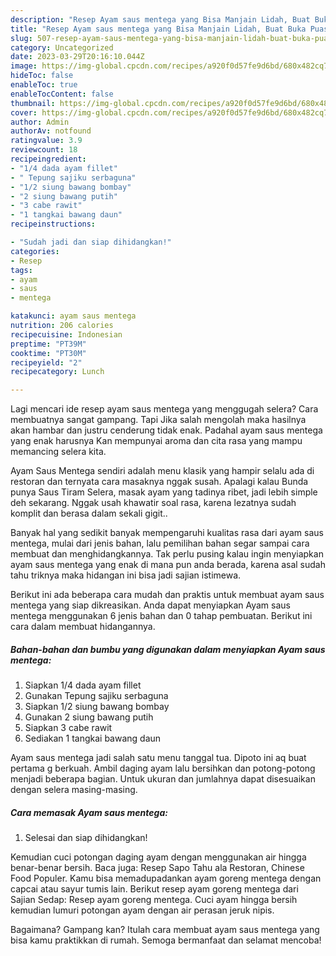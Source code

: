 ```yaml
---
description: "Resep Ayam saus mentega yang Bisa Manjain Lidah, Buat Buka Puasa}"
title: "Resep Ayam saus mentega yang Bisa Manjain Lidah, Buat Buka Puasa}"
slug: 507-resep-ayam-saus-mentega-yang-bisa-manjain-lidah-buat-buka-puasa
category: Uncategorized
date: 2023-03-29T20:16:10.044Z
image: https://img-global.cpcdn.com/recipes/a920f0d57fe9d6bd/680x482cq70/ayam-saus-mentega-foto-resep-utama.jpg
hideToc: false
enableToc: true
enableTocContent: false
thumbnail: https://img-global.cpcdn.com/recipes/a920f0d57fe9d6bd/680x482cq70/ayam-saus-mentega-foto-resep-utama.jpg
cover: https://img-global.cpcdn.com/recipes/a920f0d57fe9d6bd/680x482cq70/ayam-saus-mentega-foto-resep-utama.jpg
author: Admin
authorAv: notfound
ratingvalue: 3.9
reviewcount: 18
recipeingredient:
- "1/4 dada ayam fillet"
- " Tepung sajiku serbaguna"
- "1/2 siung bawang bombay"
- "2 siung bawang putih"
- "3 cabe rawit"
- "1 tangkai bawang daun"
recipeinstructions:

- "Sudah jadi dan siap dihidangkan!"
categories:
- Resep
tags:
- ayam
- saus
- mentega

katakunci: ayam saus mentega 
nutrition: 206 calories
recipecuisine: Indonesian
preptime: "PT39M"
cooktime: "PT30M"
recipeyield: "2"
recipecategory: Lunch

---
```



Lagi mencari ide resep ayam saus mentega yang menggugah selera? Cara membuatnya sangat gampang. Tapi Jika salah mengolah maka hasilnya akan hambar dan justru cenderung tidak enak. Padahal ayam saus mentega yang enak harusnya Kan mempunyai aroma dan cita rasa yang mampu memancing selera kita.


Ayam Saus Mentega sendiri adalah menu klasik yang hampir selalu ada di restoran dan ternyata cara masaknya nggak susah. Apalagi kalau Bunda punya Saus Tiram Selera, masak ayam yang tadinya ribet, jadi lebih simple deh sekarang. Nggak usah khawatir soal rasa, karena lezatnya sudah komplit dan berasa dalam sekali gigit..

Banyak hal yang sedikit banyak mempengaruhi kualitas rasa dari ayam saus mentega, mulai dari jenis bahan, lalu pemilihan bahan segar sampai cara membuat dan menghidangkannya. Tak perlu pusing kalau ingin menyiapkan ayam saus mentega yang enak di mana pun anda berada, karena asal sudah tahu triknya maka hidangan ini bisa jadi sajian istimewa.


Berikut ini ada beberapa cara mudah dan praktis untuk membuat ayam saus mentega yang siap dikreasikan. Anda dapat menyiapkan Ayam saus mentega menggunakan 6 jenis bahan dan 0 tahap pembuatan. Berikut ini cara dalam membuat hidangannya.

<!--inarticleads1-->

##### Bahan-bahan dan bumbu yang digunakan dalam menyiapkan Ayam saus mentega:

1. Siapkan 1/4 dada ayam fillet
1. Gunakan  Tepung sajiku serbaguna
1. Siapkan 1/2 siung bawang bombay
1. Gunakan 2 siung bawang putih
1. Siapkan 3 cabe rawit
1. Sediakan 1 tangkai bawang daun


Ayam saus mentega jadi salah satu menu tanggal tua. Dipoto ini aq buat pertama g berkuah. Ambil daging ayam lalu bersihkan dan potong-potong menjadi beberapa bagian. Untuk ukuran dan jumlahnya dapat disesuaikan dengan selera masing-masing. 

<!--inarticleads2-->

##### Cara memasak Ayam saus mentega:


1. Selesai dan siap dihidangkan!

Kemudian cuci potongan daging ayam dengan menggunakan air hingga benar-benar bersih. Baca juga: Resep Sapo Tahu ala Restoran, Chinese Food Populer. Kamu bisa memadupadankan ayam goreng mentega dengan capcai atau sayur tumis lain. Berikut resep ayam goreng mentega dari Sajian Sedap: Resep ayam goreng mentega. Cuci ayam hingga bersih kemudian lumuri potongan ayam dengan air perasan jeruk nipis. 

Bagaimana? Gampang kan? Itulah cara membuat ayam saus mentega yang bisa kamu praktikkan di rumah. Semoga bermanfaat dan selamat mencoba!
